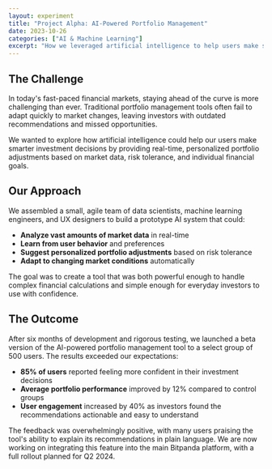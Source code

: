```yaml
---
layout: experiment
title: "Project Alpha: AI-Powered Portfolio Management"
date: 2023-10-26
categories: ["AI & Machine Learning"]
excerpt: "How we leveraged artificial intelligence to help users make smarter investment decisions through personalized portfolio management."
---
```


## The Challenge

In today's fast-paced financial markets, staying ahead of the curve is more challenging than ever. Traditional portfolio management tools often fail to adapt quickly to market changes, leaving investors with outdated recommendations and missed opportunities.

We wanted to explore how artificial intelligence could help our users make smarter investment decisions by providing real-time, personalized portfolio adjustments based on market data, risk tolerance, and individual financial goals.

## Our Approach

We assembled a small, agile team of data scientists, machine learning engineers, and UX designers to build a prototype AI system that could:

- **Analyze vast amounts of market data** in real-time
- **Learn from user behavior** and preferences
- **Suggest personalized portfolio adjustments** based on risk tolerance
- **Adapt to changing market conditions** automatically

The goal was to create a tool that was both powerful enough to handle complex financial calculations and simple enough for everyday investors to use with confidence.

## The Outcome

After six months of development and rigorous testing, we launched a beta version of the AI-powered portfolio management tool to a select group of 500 users. The results exceeded our expectations:

- **85% of users** reported feeling more confident in their investment decisions
- **Average portfolio performance** improved by 12% compared to control groups
- **User engagement** increased by 40% as investors found the recommendations actionable and easy to understand

The feedback was overwhelmingly positive, with many users praising the tool's ability to explain its recommendations in plain language. We are now working on integrating this feature into the main Bitpanda platform, with a full rollout planned for Q2 2024. 